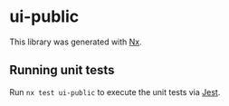 # ui-public

This library was generated with [Nx](https://nx.dev).

## Running unit tests

Run `nx test ui-public` to execute the unit tests via [Jest](https://jestjs.io).

